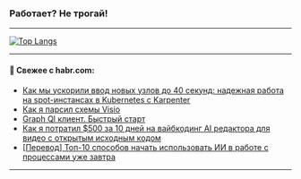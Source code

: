 ### Работает? Не трогай!

---
<!--
#### 🛠️ Technical stack:

![Java](https://img.shields.io/badge/Java-informational?logo=Oracle&style=flat&logoColor=white&color=FF4500)
![Kotlin](https://img.shields.io/badge/Kotlin-informational?logo=Kotlin&style=flat&logoColor=white&color=774D97)
![TS](https://img.shields.io/badge/TypeScript-informational?logo=typeScript&style=flat&logoColor=black&color=017acc)
![Python](https://img.shields.io/badge/Python-informational?logo=Python&style=flat&logoColor=black&color=ffdd54) <br>
![Spring](https://img.shields.io/badge/Spring-informational?logo=Spring&style=flat&logoColor=white&color=6DB33F) 
![SpringBoot](https://img.shields.io/badge/SpringBoot-informational?logo=SpringBoot&style=flat&logoColor=white&color=6DB33F)
![Nest](https://img.shields.io/badge/NestJS-informational?logo=NestJS&style=flat&logoColor=white&color=E0234E) 
![NodeJS](https://img.shields.io/badge/NodeJS-informational?logo=node.js&style=flat&logoColor=white&color=70A760)<br>
![PostgreSQL](https://img.shields.io/badge/PostgreSQL-informational?logo=PostgreSQL&style=flat&logoColor=white&color=DAA520)
![MongoDB](https://img.shields.io/badge/MongoDB-informational?logo=MongoDB&style=flat&logoColor=white&color=870000)
![Apache](https://img.shields.io/badge/Apache-informational?logo=apache&style=flat&logoColor=white&color=f74e28)

___ 
-->

<!--- #### 🛠️ : --->

[![Top Langs](https://github-readme-stats-82jvfl3w3-advtsettinggmailcoms-projects.vercel.app/api/top-langs/?username=zloylis&langs_count=10&hide_title=true&title_color=e6edf3&size_weight=0.5&count_weight=0.5&layout=compact&hide_progress=true&hide_border=true&theme=dracula&hide=css,makefile,cmake)](https://github.com/zloylis)

<!---


####  :octocat:&nbsp;&nbsp; Статистика:

![GitHub stats](https://github-readme-stats-u2qms2cxw-advtsettinggmailcoms-projects.vercel.app/api?username=zloylis&show_icons=true&hide_border=true&theme=dracula&title_color=e6edf3&include_all_commits=true&count_private=true&hide_rank=false&hide_title=true&rank_icon=github)
-->
---

#### 💬 Свежее с habr.com:

<!-- BLOG-POST-LIST:START -->
- [Как мы ускорили ввод новых узлов до 40 секунд: надежная работа на spot-инстансах в Kubernetes с Karpenter](https://habr.com/ru/companies/flant/articles/955302/?utm_source=habrahabr&utm_medium=rss&utm_campaign=955302)
- [Как я парсил схемы Visio](https://habr.com/ru/companies/T1Holding/articles/956438/?utm_source=habrahabr&utm_medium=rss&utm_campaign=956438)
- [Graph Ql клиент. Быстрый старт](https://habr.com/ru/companies/alfastrah/articles/952862/?utm_source=habrahabr&utm_medium=rss&utm_campaign=952862)
- [Как я потратил $500 за 10 дней на вайбкодинг AI редактора для видео c открытым исходным кодом](https://habr.com/ru/articles/956622/?utm_source=habrahabr&utm_medium=rss&utm_campaign=956622)
- [[Перевод] Топ-10 способов начать использовать ИИ в работе с процессами уже завтра](https://habr.com/ru/articles/956482/?utm_source=habrahabr&utm_medium=rss&utm_campaign=956482)
<!-- BLOG-POST-LIST:END -->

---
